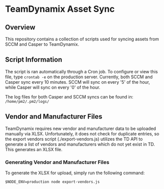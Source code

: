 # TeamDynamix Asset Sync

## Overview
This repository contains a collection of scripts used for syncing assets from SCCM and Casper to TeamDynamix.

## Script Information
The script is ran automatically through a Cron job. To configure or view this file, type `crontab -e` on the production server. Currently, both SCCM and Casper sync every 10 minutes. SCCM will sync on every '5' of the hour, while Casper will sync on every '0' of the hour.

The log files for both Casper and SCCM syncs can be found in:
`/home/pm2/.pm2/logs/`

## Vendor and Manufacturer Files
TeamDynamix requires new vendor and manufacturer data to be uploaded manually via XLSX.
Unfortunately, it does not check for duplicate entries, so the export vendors script (./export-vendors.js) utilizes the TD API to generate a list of vendors and manufacturers which do not yet exist in TD.
This generates an XLSX file.

### Generating Vendor and Manufacturer Files
To generate the XLSX for upload, simply run the following command:
```
$NODE_ENV=production node export-vendors.js
```
